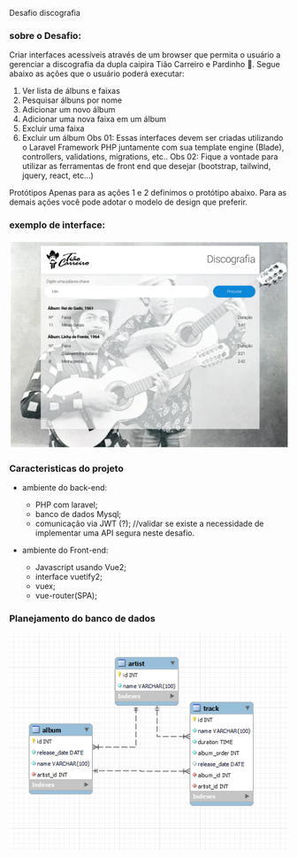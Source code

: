 Desafio discografia

<h3>sobre o Desafio:</h3>

Criar interfaces acessíveis através de um browser que permita o usuário a gerenciar a
discografia da dupla caipira Tião Carreiro e Pardinho 🤠.
Segue abaixo as ações que o usuário poderá executar:
1) Ver lista de álbuns e faixas
2) Pesquisar álbuns por nome
3) Adicionar um novo álbum
4) Adicionar uma nova faixa em um álbum
5) Excluir uma faixa
6) Excluir um álbum
Obs 01: Essas interfaces devem ser criadas utilizando o Laravel Framework PHP juntamente com sua
template engine (Blade), controllers, validations, migrations, etc..
Obs 02: Fique a vontade para utilizar as ferramentas de front end que desejar (bootstrap, tailwind, jquery,
react, etc...)

Protótipos
Apenas para as ações 1 e 2 definimos o protótipo abaixo.
Para as demais ações você pode adotar o modelo de design que preferir.

<h3>exemplo de interface:</h3>

<img src='https://github.com/pedrogomes30/discografia-project/blob/master/Docs/img/interface.png'/>

<h3> Caracteristicas do projeto</h3>

- ambiente do back-end:
    - PHP com laravel;
    - banco de dados Mysql;
    - comunicação via JWT (?); //validar se existe a necessidade de implementar uma API segura neste desafio.

- ambiente do Front-end:
    - Javascript usando Vue2;
    - interface vuetify2;
    - vuex;
    - vue-router(SPA);

<h3> Planejamento do banco de dados</h3>

<img src='https://github.com/pedrogomes30/discografia-project/blob/master/Docs/img/discografia-database.png'/>


